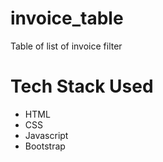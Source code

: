 # invoice_table
Table of list of invoice filter
# Tech Stack Used
* HTML
* CSS 
* Javascript 
* Bootstrap
